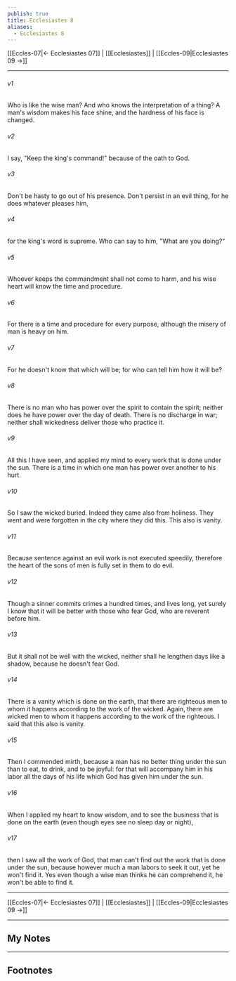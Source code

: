 ```yaml
---
publish: true
title: Ecclesiastes 8
aliases:
  - Ecclesiastes 8
---
```


[[Eccles-07|← Ecclesiastes 07]] | [[Ecclesiastes]] | [[Eccles-09|Ecclesiastes 09 →]]
***



###### v1 
Who is like the wise man? And who knows the interpretation of a thing? A man's wisdom makes his face shine, and the hardness of his face is changed. 

###### v2 
I say, "Keep the king's command!" because of the oath to God. 

###### v3 
Don't be hasty to go out of his presence. Don't persist in an evil thing, for he does whatever pleases him, 

###### v4 
for the king's word is supreme. Who can say to him, "What are you doing?" 

###### v5 
Whoever keeps the commandment shall not come to harm, and his wise heart will know the time and procedure. 

###### v6 
For there is a time and procedure for every purpose, although the misery of man is heavy on him. 

###### v7 
For he doesn't know that which will be; for who can tell him how it will be? 

###### v8 
There is no man who has power over the spirit to contain the spirit; neither does he have power over the day of death. There is no discharge in war; neither shall wickedness deliver those who practice it. 

###### v9 
All this I have seen, and applied my mind to every work that is done under the sun. There is a time in which one man has power over another to his hurt. 

###### v10 
So I saw the wicked buried. Indeed they came also from holiness. They went and were forgotten in the city where they did this. This also is vanity. 

###### v11 
Because sentence against an evil work is not executed speedily, therefore the heart of the sons of men is fully set in them to do evil. 

###### v12 
Though a sinner commits crimes a hundred times, and lives long, yet surely I know that it will be better with those who fear God, who are reverent before him. 

###### v13 
But it shall not be well with the wicked, neither shall he lengthen days like a shadow, because he doesn't fear God. 

###### v14 
There is a vanity which is done on the earth, that there are righteous men to whom it happens according to the work of the wicked. Again, there are wicked men to whom it happens according to the work of the righteous. I said that this also is vanity. 

###### v15 
Then I commended mirth, because a man has no better thing under the sun than to eat, to drink, and to be joyful: for that will accompany him in his labor all the days of his life which God has given him under the sun. 

###### v16 
When I applied my heart to know wisdom, and to see the business that is done on the earth (even though eyes see no sleep day or night), 

###### v17 
then I saw all the work of God, that man can't find out the work that is done under the sun, because however much a man labors to seek it out, yet he won't find it. Yes even though a wise man thinks he can comprehend it, he won't be able to find it.

***
[[Eccles-07|← Ecclesiastes 07]] | [[Ecclesiastes]] | [[Eccles-09|Ecclesiastes 09 →]]

---
## My Notes

---
## Footnotes